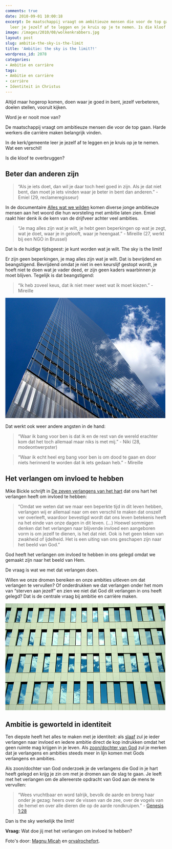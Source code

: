 ```yaml
---
comments: true
date: 2010-09-01 10:00:18
excerpt: De maatschappij vraagt om ambitieuze mensen die voor de top gaan. In de kerk
  leer je jezelf af te leggen en je kruis op je te nemen. Is die kloof te overbruggen?
image: /images/2010/08/wolkenkrabbers.jpg
layout: post
slug: ambitie-the-sky-is-the-limit
title: 'Ambitie: the sky is the limit?!'
wordpress_id: 2078
categories:
- Ambitie en carrière
tags:
- Ambitie en carrière
- carrière
- Identiteit in Christus
---
```


Altijd maar hogerop komen, doen waar je goed in bent, jezelf verbeteren, doelen stellen, vooruit kijken.

Word je er nooit moe van?

De maatschappij vraagt om ambitieuze mensen die voor de top gaan. Harde werkers die carrière maken belangrijk vinden.

In de kerk/gemeente leer je jezelf af te leggen en je kruis op je te nemen. Wat een verschil!

Is die kloof te overbruggen?





## Beter dan anderen zijn




> “Als je iets doet, dan wil je daar toch heel goed in zijn. Als je dat niet bent, dan moet je iets vinden waar je beter in bent dan anderen.” - Emiel (29, reclameregisseur)



In de documentaire [Alles wat we wilden](/2010/08/25/alles-wat-we-wilden/) komen diverse jonge ambitieuze mensen aan het woord die hun worsteling met ambitie laten zien. Emiel raakt hier denk ik de kern van de drijfveer achter veel ambities.



> “Je mag alles zijn wat je wilt, je hebt geen beperkingen op wat je zegt, wat je doet, waar je in gelooft, waar je heengaat.” - Mireille (27, werkt bij een NGO in Brussel)



Dat is de huidige tijdsgeest: je kunt worden wat je wilt. The sky is the limit!

Er zijn geen beperkingen, je mag alles zijn wat je wilt. Dat is bevrijdend en beangstigend. Bevrijdend omdat je niet in een keurslijf gestopt wordt, je hoeft niet te doen wat je vader deed, er zijn geen kaders waarbinnen je moet blijven. Tegelijk is dat beangstigend:



> “Ik heb zoveel keus, dat ik niet meer weet wat ik moet kiezen.” - Mireille



![Afbeelding van een wolkenkrabber](/images/2010/08/wolkenkrabber.jpg)

Dat werkt ook weer andere angsten in de hand:



> “Waar ik bang voor ben is dat ik en de rest van de wereld erachter kom dat het toch allemaal maar niks is met mij.” - Niki (28, modeontwerpster)





> “Waar ik echt heel erg bang voor ben is om dood te gaan en door niets herinnerd te worden dat ik iets gedaan heb.” - Mireille





## Het verlangen om invloed te hebben


Mike Bickle schrijft in [De zeven verlangens van het hart](http://www.bol.com/nl/p/nederlandse-boeken/de-zeven-verlangens-van-het-hart/1001004006423862/index.html) dat ons hart het verlangen heeft om invloed te hebben:



> “Omdat we weten dat we maar een beperkte tijd in dit leven hebben, verlangen wij er allemaal naar om een verschil te maken dat onszelf ver overleeft, waardoor bevestigd wordt dat ons leven betekenis heeft na het einde van onze dagen in dit leven. (...) Hoewel sommigen denken dat het verlangen naar blijvende invloed een aangeboren vorm is om jezelf te dienen, is het dat niet. Ook is het geen teken van zwakheid of ijdelheid. Het is een uiting van ons geschapen zijn naar het beeld van God.”



God heeft het verlangen om invloed te hebben in ons gelegd omdat we gemaakt zijn naar het beeld van Hem.

De vraag is wat we met dat verlangen doen.

Willen we onze dromen bereiken en onze ambities uitleven om dat verlangen te vervullen? Of onderdrukken we dat verlangen onder het mom van “sterven aan jezelf” en zien we niet dat God dit verlangen in ons heeft gelegd? Dat is de centrale vraag bij ambitie en carrière maken.

![Afbeelding van een kantoorgebouw met een weerspiegeling van de lucht in de ramen](/images/2010/08/kantoorenlucht.jpg)



## Ambitie is geworteld in identiteit


Ten diepste heeft het alles te maken met je identiteit: als [slaaf](/2010/01/07/5-symptomen-oudste-zoon-syndroom/) zul je ieder verlangen naar invloed en iedere ambitie direct de kop indrukken omdat het geen ruimte mag krijgen in je leven. Als [zoon/dochter van God](/2010/01/07/5-symptomen-oudste-zoon-syndroom/) zul je merken dat je verlangens en ambities steeds meer in lijn komen met Gods verlangens en ambities.

Als zoon/dochter van God onderzoek je de verlangens die God in je hart heeft gelegd en krijg je zin om met je dromen aan de slag te gaan. Je leeft met het verlangen om de allereerste opdracht van God aan de mens te vervullen:



> “Wees vruchtbaar en word talrijk, bevolk de aarde en breng haar onder je gezag: heers over de vissen van de zee, over de vogels van de hemel en over alle dieren die op de aarde rondkruipen.” - [Genesis 1:28](http://www.biblija.net/biblija.cgi?m=Gen+1%3A29&id42=0&id18=1&pos=0&l=nl&set=10)



Dan is the sky werkelijk the limit!

**Vraag:** Wat doe jij met het verlangen om invloed te hebben?



Foto's door: [Magnu Micah](http://www.flickr.com/photos/mtboswell/4320651139/) en  [orvalrochefort](http://www.flickr.com/photos/orvalrochefort/2655964229/).
